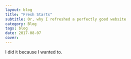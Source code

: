 ```yaml
---
layout: blog
title: "Fresh Starts"
subtitle: Or, why I refreshed a perfectly good website
category: Blog
tags: blog
date: 2017-08-07
cover:
---
```

I did it because I wanted to.